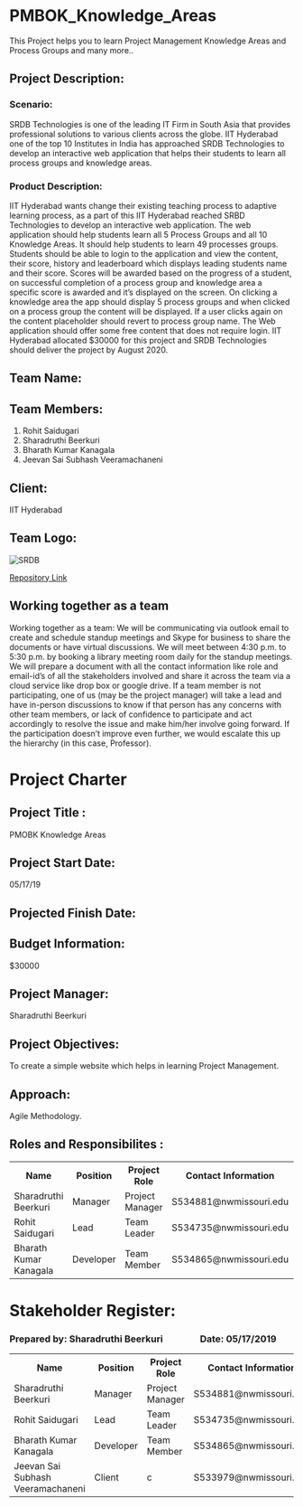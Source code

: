 # PMBOK_Knowledge_Areas
This Project helps you to learn Project Management Knowledge Areas and Process Groups and many more..
## Project Description:  
### Scenario:  
SRDB Technologies is one of the leading IT Firm in South Asia that provides professional solutions to various clients across the globe.
IIT Hyderabad one of the top 10 Institutes in India has approached SRDB Technologies to develop an interactive web application that helps their students to learn all process groups and knowledge areas.
### Product Description: 
IIT Hyderabad wants change their existing teaching process to adaptive learning process, as a part of this IIT Hyderabad reached SRBD Technologies to develop an interactive web application. The web application should help students learn all 5 Process Groups and all 10 Knowledge Areas. It should help students to learn 49 processes groups. Students should be able to login to the application and view the content, their score, history and leaderboard which displays leading students name and their score. Scores will be awarded based on the progress of a student, on successful completion of a process group and knowledge area a specific score is awarded and it’s displayed on the screen. On clicking a knowledge area the app should display 5 process groups and when clicked on a process group the content will be displayed. If a user clicks again on the content placeholder should revert to process group name. The Web application should offer some free content that does not require login. IIT Hyderabad allocated $30000 for this project and SRDB Technologies should deliver the project by August 2020.
## Team Name:
## Team Members:
1. Rohit Saidugari
1. Sharadruthi Beerkuri
1. Bharath Kumar Kanagala
1. Jeevan Sai Subhash Veeramachaneni

## Client: 
IIT Hyderabad 

 
## Team Logo:
 
![SRDB](https://raw.githubusercontent.com/Rohith-saidugari/PMBOK_Knowledge_Areas/master/Logo.PNG "SRDB")
 

[Repository Link](https://github.com/Rohith-saidugari/PMBOK_Knowledge_Areas/)

## Working together as a team

Working together as a team:
We will be communicating via outlook email to create and schedule standup meetings and Skype for business to share the documents or have virtual discussions. We will meet between 4:30 p.m. to 5:30 p.m. by booking a library meeting room daily for the standup meetings. We will prepare a document with all the contact information like role and email-id’s of all the stakeholders involved and share it across the team via a cloud service like drop box or google drive. 
If a team member is not participating, one of us (may be the project manager) will take a lead and have in-person discussions to know if that person has any concerns with other team members, or lack of confidence to participate and act accordingly to resolve the issue and make him/her involve going forward. If the participation doesn’t improve even further, we would escalate this up the hierarchy (in this case, Professor).

# Project Charter 

## Project Title : 
PMOBK Knowledge Areas
## Project Start Date: 
05/17/19                
## Projected Finish Date: 
## Budget Information: 
$30000
## Project Manager: 
Sharadruthi Beerkuri
## Project Objectives:
To create a simple website which helps in learning Project Management.
## Approach:
 Agile Methodology.


##  Roles and Responsibilites :

<table>
  <tr>
    <th>Name</th>
    <th>Position</th>
    <th>Project Role</th>
    <th>Contact Information</th>
  </tr>
  <tr>
    <td>Sharadruthi Beerkuri</td>
    <td>Manager</td>
    <td>Project Manager</td>
    <td>S534881@nwmissouri.edu<td>
  </tr>
  <tr>
    <td>Rohit Saidugari</td>
    <td>Lead</td>
    <td>Team Leader</td>
    <td>S534735@nwmissouri.edu</td>
  </tr>
  <tr>
    <td>Bharath Kumar Kanagala</td>
    <td>Developer</td>
    <td>Team Member</td>
    <td>S534865@nwmissouri.edu</td>
  </tr>
</table>



# Stakeholder Register:


### Prepared by: Sharadruthi Beerkuri &nbsp;&nbsp;&nbsp;&nbsp;&nbsp;&nbsp;&nbsp;&nbsp;&nbsp;&nbsp;&nbsp;&nbsp;&nbsp;&nbsp;&nbsp;  Date: 05/17/2019

<table>
  <tr>
    <th>Name</th>
    <th>Position</th>
    <th>Project Role</th>
    <th>Contact Information</th>
  </tr>
  <tr>
    <td>Sharadruthi Beerkuri</td>
    <td>Manager</td>
    <td>Project Manager</td>
    <td>S534881@nwmissouri.edu<td>
  </tr>
  <tr>
    <td>Rohit Saidugari</td>
    <td>Lead</td>
    <td>Team Leader</td>
    <td>S534735@nwmissouri.edu</td>
  </tr>
  <tr>
    <td>Bharath Kumar Kanagala</td>
    <td>Developer</td>
    <td>Team Member</td>
    <td>S534865@nwmissouri.edu</td>
  </tr>
  <tr>
    <td>Jeevan Sai Subhash Veeramachaneni</td>
    <td>Client </td>
    <td>c</td>
    <td>S533979@nwmissouri.edu</td>
  </tr>
</table>
